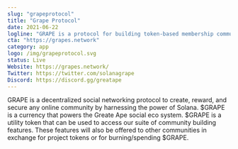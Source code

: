 ```yaml
---
slug: "grapeprotocol"
title: "Grape Protocol"
date: 2021-06-22
logline: "GRAPE is a protocol for building token-based membership communities on the Solana blockchain."
cta: "https://grapes.network"
category: app
logo: /img/grapeprotocol.svg
status: Live
Website: https://grapes.network/	
Twitter: https://twitter.com/solanagrape	
Discord: https://discord.gg/greatape		
---
```


GRAPE is a decentralized social networking protocol to create, reward, and secure any online community by harnessing the power of Solana. $GRAPE is a currency that powers the Greate Ape social eco system. $GRAPE is a utility token that can be used to access our suite of community building features. These features will also be offered to other communities in exchange for project tokens or for burning/spending $GRAPE.

